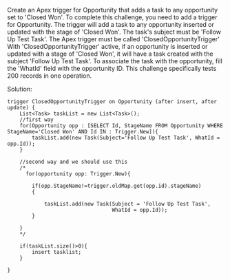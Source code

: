 Create an Apex trigger for Opportunity that adds a task to any opportunity set to 'Closed Won'.
To complete this challenge, you need to add a trigger for Opportunity.
The trigger will add a task to any opportunity inserted or updated with the stage of 'Closed Won'. The task's subject must be 'Follow Up Test Task'.
The Apex trigger must be called 'ClosedOpportunityTrigger'
With 'ClosedOpportunityTrigger' active, if an opportunity is inserted or updated with a stage of 'Closed Won', it will have a task created with the subject 'Follow Up Test Task'.
To associate the task with the opportunity, fill the 'WhatId' field with the opportunity ID.
This challenge specifically tests 200 records in one operation.

Solution:

```
trigger ClosedOpportunityTrigger on Opportunity (after insert, after update) {
    List<Task> taskList = new List<Task>();
    //first way
    for(Opportunity opp : [SELECT Id, StageName FROM Opportunity WHERE StageName='Closed Won' AND Id IN : Trigger.New]){
        taskList.add(new Task(Subject='Follow Up Test Task', WhatId = opp.Id));
    }
    
    //second way and we should use this
    /*
      for(opportunity opp: Trigger.New){
    
        if(opp.StageName!=trigger.oldMap.get(opp.id).stageName)
        {
            
            taskList.add(new Task(Subject = 'Follow Up Test Task',
                                  WhatId = opp.Id));
        }
    
    }
	*/
    
    if(taskList.size()>0){
        insert tasklist;
    }

}
```
